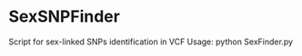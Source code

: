# SexSNPFinder
Script for sex-linked SNPs identification in VCF
Usage:
python SexFinder.py <female sample position file>  <male sample position file> <vcf>

